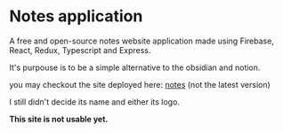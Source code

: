 # Notes application

A free and open-source notes website application made using Firebase, React, Redux, Typescript and Express.

It's purpouse is to be a simple alternative to the obsidian and notion. 

you may checkout the site deployed here: [notes](https://joaonotfound.ddns.net) (not the latest version)

I still didn't decide its name and either its logo.

**This site is not usable yet.**
